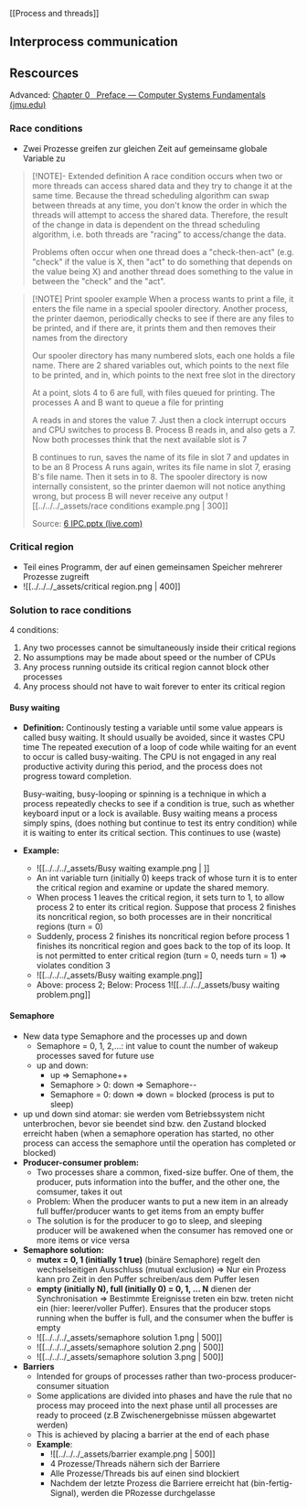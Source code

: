 [[Process and threads]]
## Interprocess communication
## Rescources
Advanced: [Chapter 0   Preface — Computer Systems Fundamentals (jmu.edu)](https://w3.cs.jmu.edu/kirkpams/OpenCSF/Books/csf/html/index.html)
### Race conditions
- Zwei Prozesse greifen zur gleichen Zeit auf gemeinsame globale Variable zu
> [!NOTE]- Extended definition
>  A race condition occurs when two or more threads can access shared data and they try to change it at the same time. Because the thread scheduling algorithm can swap between threads at any time, you don't know the order in which the threads will attempt to access the shared data. Therefore, the result of the change in data is dependent on the thread scheduling algorithm, i.e. both threads are "racing" to access/change the data.
>  
> Problems often occur when one thread does a "check-then-act" (e.g. "check" if the value is X, then "act" to do something that depends on the value being X) and another thread does something to the value in between the "check" and the "act". 

> [!NOTE] Print spooler example
> When a process wants to print a file, it enters the file name in a special spooler directory. Another process, the printer daemon, periodically checks to see if there are any files to be printed, and if there are, it prints them and then removes their names from the directory
> 
> Our spooler directory has many numbered slots, each one holds a file name. There are 2 shared variables out, which points to the next file to be printed, and in, which points to the next free slot in the directory
> 
> At a point, slots 4 to 6 are full, with files queued for printing. The processes A and B want to queue a file for printing
> 
> A reads in and stores the value 7. Just then a clock interrupt occurs and CPU switches to process B. Process B reads in, and also gets a 7. Now both processes think that the next available slot is 7
> 
> B continues to run, saves the name of its file in slot 7 and updates in to be an 8
> Process A runs again, writes its file name in slot 7, erasing B's file name. Then it sets in to 8. The spooler directory is now internally consistent, so the printer daemon will not notice anything wrong, but process B will never receive any output
> ![[../../../_assets/race conditions example.png | 300]]
> 
> Source: [6 IPC.pptx (live.com)](https://view.officeapps.live.com/op/view.aspx?src=https%3A%2F%2Fweb.karabuk.edu.tr%2Fyasinortakci%2Fdokumanlar%2Fisletim_sistemleri%2F6%2520IPC.pptx%23%3A~%3Atext%3DCritical%2520Regions%26text%3DThat%2520part%2520of%2520the%2520program%2Cfrom%2520doing%2520the%2520same%2520thing.&wdOrigin=BROWSELINK)



### Critical region
- Teil eines Programm, der auf einen gemeinsamen Speicher mehrerer Prozesse zugreift
- ![[../../../_assets/critical region.png | 400]]
### Solution to race conditions
4 conditions:
1. Any two processes cannot be simultaneously inside their critical regions
2. No assumptions may be made about speed or the number of CPUs
3. Any process running outside its critical region cannot block other processes
4. Any process should not have to wait forever to enter its critical region
#### Busy waiting
- **Definition:** Continously testing a variable until some value appears is called busy waiting. It should usually be avoided, since it wastes CPU time
	The repeated execution of a loop of code while waiting for an event to occur is called busy-waiting. The CPU is not engaged in any real productive activity during this period, and the process does not progress toward completion.
	
	Busy-waiting, busy-looping or spinning is a technique in which a process repeatedly checks to see if a condition is true, such as whether keyboard input or a lock is available. Busy waiting means a process simply spins, (does nothing but continue to test its entry condition) while it is waiting to enter its critical section. This continues to use (waste)
- **Example:**
	- ![[../../../_assets/Busy waiting example.png | ]]
	- An int variable turn (initially 0) keeps track of whose turn it is to enter the critical region and examine or update the shared memory. 
	- When process 1 leaves the critical region, it sets turn to 1, to allow process 2 to enter its critical region. Suppose that process 2 finishes its noncritical region, so both processes are in their noncritical regions (turn = 0)
	- Suddenly, process 2 finishes its noncritical region before process 1 finishes its noncritical region and goes back to the top of its loop. It is not permitted to enter critical region (turn = 0, needs turn = 1) => violates condition 3
	- ![[../../../_assets/Busy waiting example.png]]
	- Above: process 2; Below: Process 1![[../../../_assets/busy waiting problem.png]]
#### Semaphore
- New data type Semaphore and the processes up and down
	- Semaphore = 0, 1, 2,...: int value to count the number of wakeup processes saved for future use
	- up and down:
		- up => Semaphone++
		- Semaphore > 0: down => Semaphore--
		- Semaphore = 0: down => down = blocked (process is put to sleep)
- up und down sind atomar: sie werden vom Betriebssystem nicht unterbrochen, bevor sie beendet sind bzw. den Zustand blocked erreicht haben (when a semaphore operation has started, no other process can access the semaphore until the operation has completed or blocked)
- **Producer-consumer problem:**
	- Two processes share a common, fixed-size buffer. One of them, the producer, puts information into the buffer, and the other one, the comsumer, takes it out
	- Problem: When the producer wants to put a new item in an already full buffer/producer wants to get items from an empty buffer
	- The solution is for the producer to go to sleep, and sleeping producer will be awakened when the consumer has removed one or more items or vice versa
- **Semaphore solution:**
	- **mutex = 0, 1 (initially 1 true)** (binäre Semaphore) regelt den wechselseitigen Ausschluss (mutual exclusion) => Nur ein Prozess kann pro Zeit in den Puffer schreiben/aus dem Puffer lesen
	- **empty (initially N), full (initially 0) = 0, 1, ... N** dienen der Synchronisation => Bestimmte Ereignisse treten ein bzw. treten nicht ein (hier: leerer/voller Puffer). Ensures that the producer stops running when the buffer is full, and the consumer when the buffer is empty
	- ![[../../../_assets/semaphore solution 1.png | 500]]
	- ![[../../../_assets/semaphore solution 2.png | 500]]
	- ![[../../../_assets/semaphore solution 3.png | 500]]
- **Barriers**
	- Intended for groups of processes rather than two-process producer-consumer situation
	- Some applications are divided into phases and have the rule that no process may proceed into the next phase until all processes are ready to proceed (z.B Zwischenergebnisse müssen abgewartet werden)
	- This is achieved by placing a barrier at the end of each phase
	- **Example**:
		- ![[../../../_assets/barrier example.png | 500]]
		- 4 Prozesse/Threads nähern sich der Barriere
		- Alle Prozesse/Threads bis auf einen sind blockiert
		- Nachdem der letzte Prozess die Barriere erreicht hat (bin-fertig-Signal), werden die PRozesse durchgelasse

